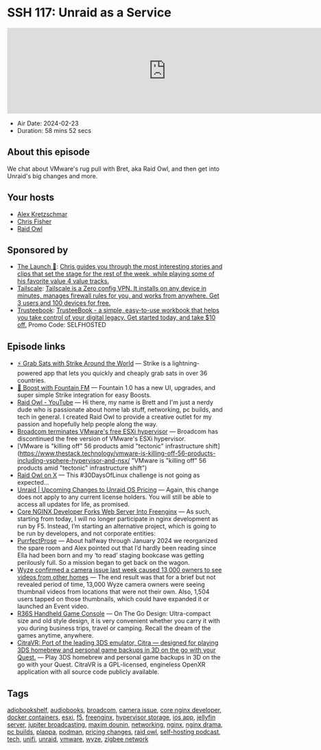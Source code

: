 # SSH 117: Unraid as a Service

<iframe src="https://player.fireside.fm/v2/dUlrHQih+zBHP6uIj?theme=dark" width="740" height="200" frameborder="0" scrolling="no"></iframe>

* Air Date: 2024-02-23
* Duration: 58 mins 52 secs

## About this episode

We chat about VMware's rug pull with Bret, aka Raid Owl, and then get into Unraid's big changes and more.

## Your hosts
* [Alex Kretzschmar](https://selfhosted.show/hosts/alexktz)
* [Chris Fisher](https://selfhosted.show/hosts/chrislas)
* [Raid Owl](https://selfhosted.show/guests/raidowl)

## Sponsored by

  * [The Launch 🚀](https://www.weeklylaunch.rocks/): [Chris guides you through the most interesting stories and clips that set the stage for the rest of the week, while playing some of his favorite value 4 value tracks. ](https://www.weeklylaunch.rocks/)
  * [Tailscale](http://tailscale.com/selfhosted): [Tailscale is a Zero config VPN. It installs on any device in minutes, manages firewall rules for you, and works from anywhere. Get 3 users and 100 devices for free. ](http://tailscale.com/selfhosted)
  * [Trusteebook](https://trusteebook.com/selfhosted): [TrusteeBook - a simple, easy-to-use workbook that helps you take control of your digital legacy. Get started today, and take $10 off.](https://trusteebook.com/selfhosted) Promo Code: SELFHOSTED



## Episode links

  * [⚡ Grab Sats with Strike Around the World](https://strike.me/download/ "⚡ Grab Sats with Strike Around the World") — Strike is a lightning-powered app that lets you quickly and cheaply grab sats in over 36 countries. 
  * [🎉 Boost with Fountain FM](https://www.fountain.fm/ "🎉 Boost with Fountain FM") — Fountain 1.0 has a new UI, upgrades, and super simple Strike integration for easy Boosts.
  * [Raid Owl - YouTube](https://www.youtube.com/@RaidOwl "Raid Owl - YouTube") — Hi there, my name is Brett and I'm just a nerdy dude who is passionate about home lab stuff, networking, pc builds, and tech in general. I created Raid Owl to provide a creative outlet for my passion and hopefully help people along the way. 
  * [Broadcom terminates VMware's free ESXi hypervisor](https://www.theregister.com/2024/02/13/broadcom_ends_free_esxi_vsphere/ "Broadcom terminates VMware's free ESXi hypervisor") — Broadcom has discontinued the free version of VMware's ESXi hypervisor.
  * [VMware is "killing off" 56 products amid "tectonic" infrastructure shift](https://www.thestack.technology/vmware-is-killing-off-56-products-including-vsphere-hypervisor-and-nsx/ "VMware is "killing off" 56 products amid "tectonic" infrastructure shift")
  * [Raid Owl on X](https://twitter.com/RaidOwlTweets/status/1760323115953836138 "Raid Owl on X") — This #30DaysOfLinux challenge is not going as expected…
  * [Unraid | Upcoming Changes to Unraid OS Pricing](https://unraid.net/blog/pricing-change "Unraid | Upcoming Changes to Unraid OS Pricing") — Again, this change does not apply to any current license holders. You will still be able to access all updates for life, as promised. 
  * [Core NGINX Developer Forks Web Server Into Freenginx](https://www.phoronix.com/news/Nginx-Forked-To-Freenginx "Core NGINX Developer Forks Web Server Into Freenginx") — As such, starting from today, I will no longer participate in nginx development as run by F5. Instead, I’m starting an alternative project, which is going to be run by developers, and not corporate entities: 
  * [PurrfectProse](https://purrfectprose.com/ "PurrfectProse") — About halfway through January 2024 we reorganized the spare room and Alex pointed out that I’d hardly been reading since Ella had been born and my ‘to read’ staging bookcase was getting perilously full. So a mission began to get back on the wagon. 
  * [Wyze confirmed a camera issue last week caused 13,000 owners to see videos from other homes](https://www.neowin.net/news/wyze-confirmed-a-camera-issue-last-week-caused-13000-owners-to-see-videos-from-other-homes/ "Wyze confirmed a camera issue last week caused 13,000 owners to see videos from other homes") — The end result was that for a brief but not revealed period of time, 13,000 Wyze camera owners were seeing thumbnail videos from locations that were not their own. Also, 1,504 users tapped on those thumbnails, which could have expanded it or launched an Event video.
  * [R36S Handheld Game Console](https://www.amazon.com/EWDGOES-Handheld-Preinstalled-Emulator-Transparent/dp/B0CMJ9XC82?th=1 "R36S Handheld Game Console") — On The Go Design: Ultra-compact size and old style design, it is very convenient whether you carry it with you during business trips, travel or camping. Recall the dream of the games anytime, anywhere. 
  * [CitraVR: Port of the leading 3DS emulator, Citra — designed for playing 3DS homebrew and personal game backups in 3D on the go with your Quest.](https://github.com/amwatson/CitraVR "CitraVR: Port of the leading 3DS emulator, Citra — designed for playing 3DS homebrew and personal game backups in 3D on the go with your Quest.") — Play 3DS homebrew and personal game backups in 3D on the go with your Quest. CitraVR is a GPL-licensed, engineless OpenXR application with all source code publicly available. 



## Tags

[adiobookshelf](https://selfhosted.show/tags/adiobookshelf), [audiobooks](https://selfhosted.show/tags/audiobooks), [broadcom](https://selfhosted.show/tags/broadcom), [camera issue](https://selfhosted.show/tags/camera%20issue), [core nginx developer](https://selfhosted.show/tags/core%20nginx%20developer), [docker containers](https://selfhosted.show/tags/docker%20containers), [esxi](https://selfhosted.show/tags/esxi), [f5](https://selfhosted.show/tags/f5), [freenginx](https://selfhosted.show/tags/freenginx), [hypervisor storage](https://selfhosted.show/tags/hypervisor%20storage), [ios app](https://selfhosted.show/tags/ios%20app), [jellyfin server](https://selfhosted.show/tags/jellyfin%20server), [jupiter broadcasting](https://selfhosted.show/tags/jupiter%20broadcasting), [maxim dounin](https://selfhosted.show/tags/maxim%20dounin), [networking](https://selfhosted.show/tags/networking), [nginx](https://selfhosted.show/tags/nginx), [nginx drama](https://selfhosted.show/tags/nginx%20drama), [pc builds](https://selfhosted.show/tags/pc%20builds), [plappa](https://selfhosted.show/tags/plappa), [podman](https://selfhosted.show/tags/podman), [pricing changes](https://selfhosted.show/tags/pricing%20changes), [raid owl](https://selfhosted.show/tags/raid%20owl), [self-hosting podcast](https://selfhosted.show/tags/self-hosting%20podcast), [tech](https://selfhosted.show/tags/tech), [unifi](https://selfhosted.show/tags/unifi), [unraid](https://selfhosted.show/tags/unraid), [vmware](https://selfhosted.show/tags/vmware), [wyze](https://selfhosted.show/tags/wyze), [zigbee network](https://selfhosted.show/tags/zigbee%20network)